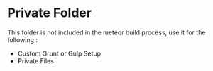 # Private Folder

This folder is not included in the meteor build process, use it for the following : 

* Custom Grunt or Gulp Setup
* Private Files

